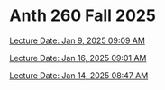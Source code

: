 # Anth 260 Fall 2025


[Lecture Date: Jan 9, 2025 09:09 AM](https://wsu.zoom.us/rec/share/azdybCKXrtKPhKLHoOGUTP5eZR4o04K5t0vj3JORD1ZhlbaLHriJrSeQCnA20439.Vs44UJAzHpf0ytXC)


[Lecture Date: Jan 16, 2025 09:01 AM](https://wsu.zoom.us/rec/share/1ty5c7f1PZUf2KNglGmK0AXAmiOdMEp6pd4kqJGApFhH0z6Ji593LqN8vA93JvoZ.9rkmi867nAjB5Hyn)


[Lecture Date: Jan 14, 2025 08:47 AM](https://wsu.zoom.us/rec/share/XTz3-IXCxvscG4BCZOlixNhZu0a1j8uvCtKR37qeJUt-sLO2XXmZSyA0jVxqfsQP.LTrI2PjBMcTQJe9r)

